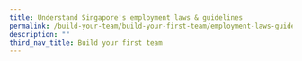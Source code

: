 ```yaml
---
title: Understand Singapore's employment laws & guidelines
permalink: /build-your-team/build-your-first-team/employment-laws-guidelines/
description: ""
third_nav_title: Build your first team
---
```

